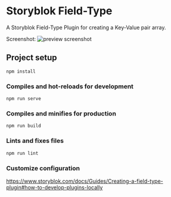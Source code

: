 # Storyblok Field-Type

A Storyblok Field-Type Plugin for creating a Key-Value pair array.

Screenshot:
![preview screenshot](https://github.com/apstechlead/storyblok-fieldtype-keyvaluepairs/blob/master/media/image.jpg?raw=true)

## Project setup
```
npm install
```

### Compiles and hot-reloads for development
```
npm run serve
```

### Compiles and minifies for production
```
npm run build
```

### Lints and fixes files
```
npm run lint
```

### Customize configuration
https://www.storyblok.com/docs/Guides/Creating-a-field-type-plugin#how-to-develop-plugins-locally